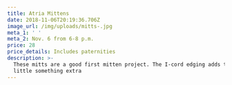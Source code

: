```yaml
---
title: Atria Mittens
date: 2018-11-06T20:19:36.706Z
image_url: /img/uploads/mitts-.jpg
meta_1: ' '
meta_2: Nov. 6 from 6-8 p.m.
price: 28
price_details: Includes paternities
description: >-
  These mitts are a good first mitten project. The I-cord edging adds that
  little something extra
---
```


